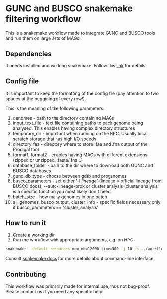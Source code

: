 # GUNC and BUSCO snakemake filtering workflow

This is a snakemake workflow made to integrate GUNC and BUSCO tools and run them on large sets of MAGs!
## Dependencies
It needs installed and working snakemake. Follow this [link](https://snakemake.readthedocs.io/en/stable/getting_started/installation.html) for details.

## Config file
It  is important to keep the formatting of the config file (pay attention to two spaces at the beggining of every row!).

This is the meaning of the following parameters:
1) genomes - path to the directory containing MAGs
2) input_text_file - text file containing paths to each genome being analysed. This enables having complex directory structures
3) temporary_dir - important when running on the HPC. Usually local scratch storage that has high I/O speeds
4) directory_faa - directory where to store .faa and .fna output of the Prodigal tool
5) format1, format2 - enables having MAGs with different extensions (zipped or unzipped, .fasta/.fna...)
6) database_folder - path to the dir where to download both GUNC and BUSCO databases
7) gunc_db_type - choose between gdtb and progenomes
8) busco_parameters - set either '-l *lineage*' (lineage = official lineage from BUSCO docs), --auto-lineage-prok or cluster analysis (cluster analysis is a specific function you most likely don't need)
8) batch_size - how many genomes in one batch
9) all_genomes, busco_output, cluster_info - specific fields necessary only if busco_parameters == 'cluster_analysis'
## How to run it

1) Create a working dir
2) Run the workflow with appropriate arguments, e.g. on HPC:
```bash
snakemake --default-resources mem_mb=12000 time=300 -j 10 -s ../workflow/Snakefile --profile cluster
```
Consult [snakemake docs](https://snakemake.readthedocs.io/en/stable/executing/cli.html) for more details about command-line interface.

## Contributing
This workflow was primarily made for internal use, thus not bug-proof. Please contact us if you need any specific help!

